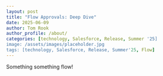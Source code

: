 ```yaml
---
layout: post
title: "Flow Approvals: Deep Dive"
date: 2025-06-09
author: Tom Rook
author_profile: /about/
categories: [technology, Salesforce, Release, Summer '25]
image: /assets/images/placeholder.jpg
tags: [technology, Salesforce, Release, Summer'25, Flow]
---
```


Something something flow!